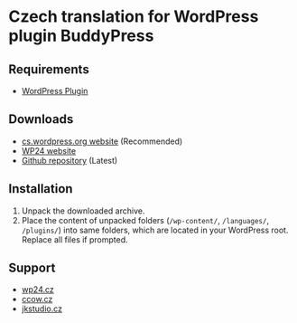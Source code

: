 # Czech translation for WordPress plugin BuddyPress


## Requirements

* [WordPress Plugin](https://wordpress.org/plugins/buddypress/)

## Downloads

* [cs.wordpress.org website](https://translate.wordpress.org/locale/cs/default/wp-plugins/buddypress/) (Recommended)
* [WP24 website](https://www.wp24.cz/buddypress)
* [Github repository](https://github.com/WordPress24CZ/BuddyPress/releases) (Latest)

## Installation

1. Unpack the downloaded archive.
2. Place the content of unpacked folders (`/wp-content/`, `/languages/`, `/plugins/`) into same folders, which are located in
   your WordPress root. Replace all files if prompted.
   
## Support

* [wp24.cz](https://www.wp24.cz)
* [ccow.cz](https://ccow.cz/)
* [jkstudio.cz](https://www.jkstudio.cz)
